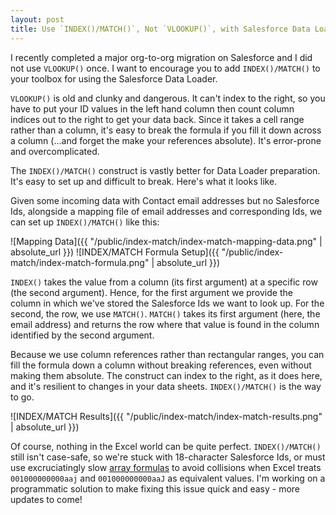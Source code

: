 ```yaml
---
layout: post
title: Use `INDEX()/MATCH()`, Not `VLOOKUP()`, with Salesforce Data Loader 
---
```


I recently completed a major org-to-org migration on Salesforce and I did not use `VLOOKUP()` once. I want to encourage you to add `INDEX()/MATCH()` to your toolbox for using the Salesforce Data Loader.

`VLOOKUP()` is old and clunky and dangerous. It can't index to the right, so you have to put your ID values in the left hand column then count column indices out to the right to get your data back. Since it takes a cell range rather than a column, it's easy to break the formula if you fill it down across a column (...and forget the make your references absolute). It's error-prone and overcomplicated.

The `INDEX()/MATCH()` construct is vastly better for Data Loader preparation. It's easy to set up and difficult to break. Here's what it looks like.

Given some incoming data with Contact email addresses but no Salesforce Ids, alongside a mapping file of email addresses and corresponding Ids, we can set up `INDEX()/MATCH()` like this:

![Mapping Data]({{ "/public/index-match/index-match-mapping-data.png" | absolute_url }})
![INDEX/MATCH Formula Setup]({{ "/public/index-match/index-match-formula.png" | absolute_url }})

`INDEX()` takes the value from a column (its first argument) at a specific row (the second argument). Hence, for the first argument we provide the column in which we've stored the Salesforce Ids we want to look up. For the second, the row, we use `MATCH()`. `MATCH()` takes its first argument (here, the email address) and returns the row where that value is found in the column identified by the second argument.

Because we use column references rather than rectangular ranges, you can fill the formula down a column without breaking references, even without making them absolute. The construct can index to the right, as it does here, and it's resilient to changes in your data sheets. `INDEX()/MATCH()` is the way to go.

![INDEX/MATCH Results]({{ "/public/index-match/index-match-results.png" | absolute_url }})

Of course, nothing in the Excel world can be quite perfect. `INDEX()/MATCH()` still isn't case-safe, so we're stuck with 18-character Salesforce Ids, or must use excruciatingly slow [array formulas](https://exceljet.net/formula/exact-match-lookup-with-index-and-match) to avoid collisions when Excel treats `001000000000aaj` and `001000000000aaJ` as equivalent values. I'm working on a programmatic solution to make fixing this issue quick and easy - more updates to come!